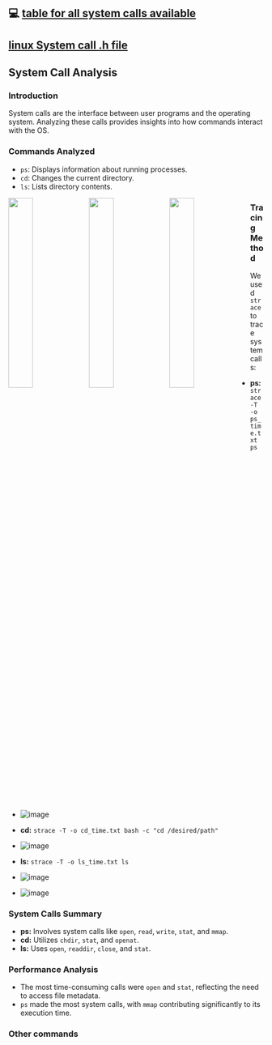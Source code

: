 ## 💻 [table for all system calls available](https://filippo.io/linux-syscall-table)
## [linux System call .h file](https://elixir.bootlin.com/linux/latest/source/include/linux/syscalls.h)
## System Call Analysis

### Introduction
System calls are the interface between user programs and the operating system. Analyzing these calls provides insights into how commands interact with the OS.

### Commands Analyzed
 
- `ps`: Displays information about running processes.  
- `cd`: Changes the current directory.
- `ls`: Lists directory contents.

<img align="left" width="31%" src="https://github.com/user-attachments/assets/77978dae-26db-4a3b-ad7c-2c6f34a5b118"/>
<img align="left" width="31%" src="https://github.com/user-attachments/assets/54279b28-5505-48ff-991f-e8a412002b3e"/>
<img align="left" width="31%" src="https://github.com/user-attachments/assets/51df1d19-2b74-49a8-806f-491b0201d9ff"/>

### Tracing Method
We used `strace` to trace system calls:
- **ps:** `strace -T -o ps_time.txt ps`
- ![image](https://github.com/user-attachments/assets/faee55e0-d97b-4e71-8edd-23cf75ce9a68)

- **cd:** `strace -T -o cd_time.txt bash -c "cd /desired/path"`
- ![image](https://github.com/user-attachments/assets/20e8bdea-8467-43a5-a6c7-6393ce6d151d)


- **ls:** `strace -T -o ls_time.txt ls`
- ![image](https://github.com/user-attachments/assets/b8ff80b8-d25a-4a9e-9539-2b499ca14264)

- ![image](https://github.com/user-attachments/assets/8a21d327-398e-4b9b-b8c6-025c61700aae)



### System Calls Summary
- **ps:** Involves system calls like `open`, `read`, `write`, `stat`, and `mmap`.
- **cd:** Utilizes `chdir`, `stat`, and `openat`.
- **ls:** Uses `open`, `readdir`, `close`, and `stat`.

### Performance Analysis
- The most time-consuming calls were `open` and `stat`, reflecting the need to access file metadata.
- `ps` made the most system calls, with `mmap` contributing significantly to its execution time.
  
### Other commands



